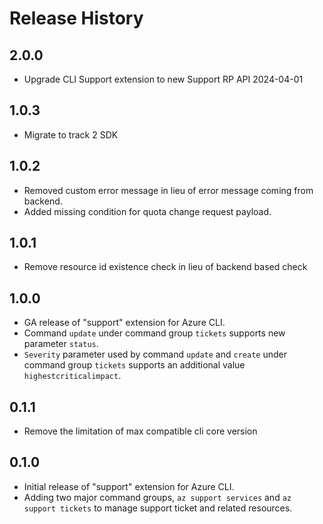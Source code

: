 Release History
===============

2.0.0
-----
* Upgrade CLI Support extension to new Support RP API 2024-04-01

1.0.3
-----
* Migrate to track 2 SDK

1.0.2
-----
* Removed custom error message in lieu of error message coming from backend.
* Added missing condition for quota change request payload.

1.0.1
-----
* Remove resource id existence check in lieu of backend based check

1.0.0
-----

* GA release of "support" extension for Azure CLI.
* Command `update` under command group `tickets` supports new parameter `status`.
* `Severity` parameter used by command `update` and `create` under command group `tickets` supports an additional value `highestcriticalimpact`.

0.1.1
-----

* Remove the limitation of max compatible cli core version

0.1.0
-----

* Initial release of "support" extension for Azure CLI.
* Adding two major command groups, `az support services` and `az support tickets` to manage support ticket and related resources.
